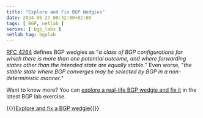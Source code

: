 ```yaml
---
title: "Explore and Fix BGP Wedgies"
date: 2024-06-27 08:32:00+02:00
tags: [ BGP, netlab ]
series: [ bgp_labs ]
netlab_tag: bgplab
---
```

[RFC 4264](https://datatracker.ietf.org/doc/html/rfc4264) defines BGP wedgies as "_a class of BGP configurations for which there is more than one potential outcome, and where forwarding states other than the intended state are equally stable._" Even worse, "_the stable state where BGP converges may be selected by BGP in a non-deterministic manner._"

Want to know more? You can [explore a real-life BGP wedgie and fix it](https://bgplabs.net/policy/e-wedgies/) in the latest BGP lab exercise.

{{<jump>}}[Explore and fix a BGP wedgie](https://bgplabs.net/policy/e-wedgies/){{</jump>}}

